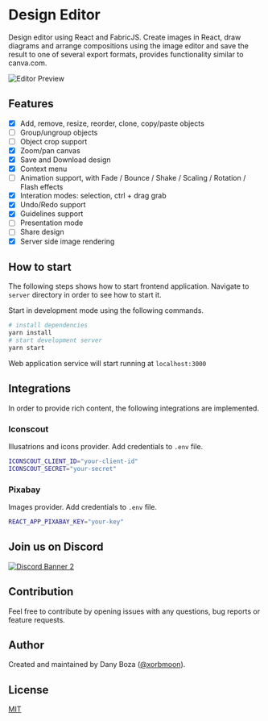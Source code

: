 # Design Editor

Design editor using React and FabricJS. Create images in React, draw diagrams and arrange compositions using the image editor and save the result to one of several export formats, provides functionality similar to canva.com.

![Editor Preview](https://i.ibb.co/12S7x7n/Screenshot-select-area-20210528170059.png)

## Features

- [x] Add, remove, resize, reorder, clone, copy/paste objects
- [ ] Group/ungroup objects
- [ ] Object crop support
- [x] Zoom/pan canvas
- [x] Save and Download design
- [x] Context menu
- [ ] Animation support, with Fade / Bounce / Shake / Scaling / Rotation / Flash effects
- [x] Interation modes: selection, ctrl + drag grab
- [x] Undo/Redo support
- [x] Guidelines support
- [ ] Presentation mode
- [ ] Share design
- [x] Server side image rendering

## How to start

The following steps shows how to start frontend application. Navigate to `server` directory in order to see how to start it.

Start in development mode using the following commands.

```sh
# install dependencies
yarn install
# start development server
yarn start
```

Web application service will start running at `localhost:3000`

## Integrations

In order to provide rich content, the following integrations are implemented.

### Iconscout

Illusatrions and icons provider. Add credentials to `.env` file.

```sh
ICONSCOUT_CLIENT_ID="your-client-id"
ICONSCOUT_SECRET="your-secret"
```

### Pixabay

Images provider. Add credentials to `.env` file.

```sh
REACT_APP_PIXABAY_KEY="your-key"
```


## Join us on Discord

<p>
    <a href="https://discord.gg/HqyXEhkXNZ">
        <img src="https://discordapp.com/api/guilds/898955692491309126/widget.png?style=banner2" alt="Discord Banner 2"/>
    </a>
</p>

## Contribution

Feel free to contribute by opening issues with any questions, bug reports or feature requests.

## Author

Created and maintained by Dany Boza ([@xorbmoon](https://twitter.com/xorbmoon)).

## License

[MIT](LICENSE)
